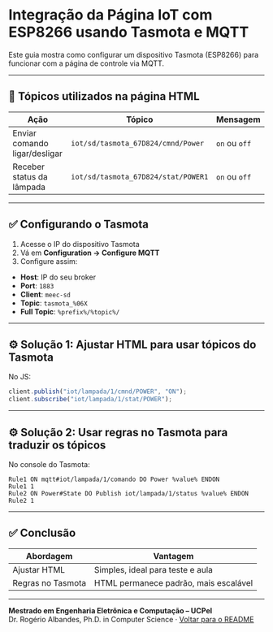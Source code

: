 # Integração da Página IoT com ESP8266 usando Tasmota e MQTT

Este guia mostra como configurar um dispositivo Tasmota (ESP8266) para funcionar com a página de controle via MQTT.

---

## 🧩 Tópicos utilizados na página HTML

| Ação                        | Tópico                            | Mensagem     |
|-----------------------------|---------------------------------------|--------------|
| Enviar comando ligar/desligar | `iot/sd/tasmota_67D824/cmnd/Power`           | `on` ou `off` |
| Receber status da lâmpada     | `iot/sd/tasmota_67D824/stat/POWER1`            | `on` ou `off` |

---

## ✅ Configurando o Tasmota

1. Acesse o IP do dispositivo Tasmota
2. Vá em **Configuration → Configure MQTT**
3. Configure assim:

- **Host**: IP do seu broker 
- **Port**: `1883`
- **Client**: `meec-sd`
- **Topic**: `tasmota_%06X`
- **Full Topic**: `%prefix%/%topic%/`

---

## ⚙️ Solução 1: Ajustar HTML para usar tópicos do Tasmota

No JS:

```js
client.publish("iot/lampada/1/cmnd/POWER", "ON");
client.subscribe("iot/lampada/1/stat/POWER");
```

---

## ⚙️ Solução 2: Usar regras no Tasmota para traduzir os tópicos

No console do Tasmota:

```tasmota
Rule1 ON mqtt#iot/lampada/1/comando DO Power %value% ENDON
Rule1 1
Rule2 ON Power#State DO Publish iot/lampada/1/status %value% ENDON
Rule2 1
```

---

## ✅ Conclusão

| Abordagem         | Vantagem                             |
|-------------------|---------------------------------------|
| Ajustar HTML      | Simples, ideal para teste e aula      |
| Regras no Tasmota | HTML permanece padrão, mais escalável |

---
**Mestrado em Engenharia Eletrônica e Computação – UCPel**  
Dr. Rogério Albandes, Ph.D. in Computer Science · [Voltar para o README](../README.md)